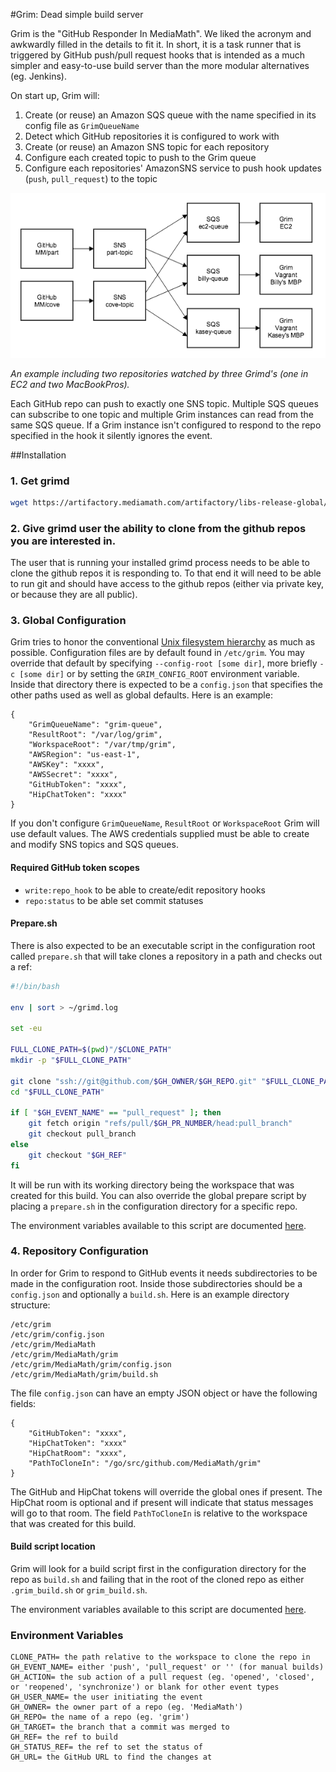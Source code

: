 #Grim: Dead simple build server 

Grim is the "GitHub Responder In MediaMath".  We liked the acronym and awkwardly filled in the details to fit it.  In short, it is a task runner that is triggered by GitHub push/pull request hooks that is intended as a much simpler and easy-to-use build server than the more modular alternatives (eg. Jenkins).

On start up, Grim will:

1. Create (or reuse) an Amazon SQS queue with the name specified in its config file as `GrimQueueName`
2. Detect which GitHub repositories it is configured to work with
3. Create (or reuse) an Amazon SNS topic for each repository
4. Configure each created topic to push to the Grim queue
5. Configure each repositories' AmazonSNS service to push hook updates (`push`, `pull_request`) to the topic

![Grimd data flow](docs/grimd.png "An example including 3 Grimd's (one in EC2 and two MacBookPros) and two repositories.")

_An example including two repositories watched by three Grimd's (one in EC2 and two MacBookPros)._

Each GitHub repo can push to exactly one SNS topic.  Multiple SQS queues can subscribe to one topic and multiple Grim instances can read from the same SQS queue.  If a Grim instance isn't configured to respond to the repo specified in the hook it silently ignores the event.

##Installation

### 1. Get grimd

```bash
wget https://artifactory.mediamath.com/artifactory/libs-release-global/com/mediamath/grim/grimd/[RELEASE]/grimd-[RELEASE].zip
```

### 2. Give grimd user the ability to clone from the github repos you are interested in.

The user that is running your installed grimd process needs to be able to clone the github repos it is responding to.  To that end it will need to be able to run git and should have access to the github repos (either via private key, or because they are all public).

### 3. Global Configuration

Grim tries to honor the conventional [Unix filesystem hierarchy](http://en.wikipedia.org/wiki/Unix_filesystem#Conventional_directory_layout) as much as possible.  Configuration files are by default found in `/etc/grim`.  You may override that default by specifying `--config-root [some dir]`, more briefly `-c [some dir]` or by setting the `GRIM_CONFIG_ROOT` environment variable.  Inside that directory there is expected to be a `config.json` that specifies the other paths used as well as global defaults.  Here is an example:

```
{
	"GrimQueueName": "grim-queue",
	"ResultRoot": "/var/log/grim",
	"WorkspaceRoot": "/var/tmp/grim",
	"AWSRegion": "us-east-1",
	"AWSKey": "xxxx",
	"AWSSecret": "xxxx",
	"GitHubToken": "xxxx",
	"HipChatToken": "xxxx"
}
```

If you don't configure `GrimQueueName`, `ResultRoot` or `WorkspaceRoot` Grim will use default values.  The AWS credentials supplied must be able to create and modify SNS topics and SQS queues.

#### Required GitHub token scopes

* `write:repo_hook` to be able to create/edit repository hooks
* `repo:status` to be able set commit statuses

#### Prepare.sh

There is also expected to be an executable script in the configuration root called `prepare.sh` that will take clones a repository in a path and checks out a ref:

```bash
#!/bin/bash

env | sort > ~/grimd.log

set -eu

FULL_CLONE_PATH=$(pwd)"/$CLONE_PATH"
mkdir -p "$FULL_CLONE_PATH"

git clone "ssh://git@github.com/$GH_OWNER/$GH_REPO.git" "$FULL_CLONE_PATH"
cd "$FULL_CLONE_PATH"

if [ "$GH_EVENT_NAME" == "pull_request" ]; then
	git fetch origin "refs/pull/$GH_PR_NUMBER/head:pull_branch"
	git checkout pull_branch
else
	git checkout "$GH_REF"
fi
```

It will be run with its working directory being the workspace that was created for this build.  You can also override the global prepare script by placing a `prepare.sh` in the configuration directory for a specific repo.

The environment variables available to this script are documented [here](#environment-variables).

### 4. Repository Configuration

In order for Grim to respond to GitHub events it needs subdirectories to be made in the configuration root.  Inside those subdirectories should be a `config.json` and optionally a `build.sh`.  Here is an example directory structure:

```
/etc/grim
/etc/grim/config.json
/etc/grim/MediaMath
/etc/grim/MediaMath/grim
/etc/grim/MediaMath/grim/config.json
/etc/grim/MediaMath/grim/build.sh
```

The file `config.json` can have an empty JSON object or have the following fields:

```
{
	"GitHubToken": "xxxx",
	"HipChatToken": "xxxx"
	"HipChatRoom": "xxxx",
	"PathToCloneIn": "/go/src/github.com/MediaMath/grim"
}
```

The GitHub and HipChat tokens will override the global ones if present.  The HipChat room is optional and if present will indicate that status messages will go to that room.  The field `PathToCloneIn` is relative to the workspace that was created for this build.

#### Build script location

Grim will look for a build script first in the configuration directory for the repo as `build.sh` and failing that in the root of the cloned repo as either `.grim_build.sh` or `grim_build.sh`.

The environment variables available to this script are documented [here](#environment-variables).

### Environment Variables 
```
CLONE_PATH= the path relative to the workspace to clone the repo in
GH_EVENT_NAME= either 'push', 'pull_request' or '' (for manual builds)
GH_ACTION= the sub action of a pull request (eg. 'opened', 'closed', or 'reopened', 'synchronize') or blank for other event types
GH_USER_NAME= the user initiating the event
GH_OWNER= the owner part of a repo (eg. 'MediaMath')
GH_REPO= the name of a repo (eg. 'grim')
GH_TARGET= the branch that a commit was merged to
GH_REF= the ref to build
GH_STATUS_REF= the ref to set the status of
GH_URL= the GitHub URL to find the changes at
```
